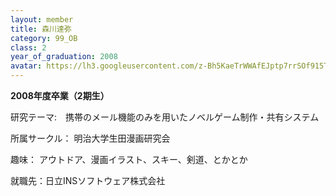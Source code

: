 ```yaml
---
layout: member
title: 森川達弥
category: 99_OB
class: 2
year_of_graduation: 2008
avatar: https://lh3.googleusercontent.com/z-Bh5KaeTrWWAfEJptp7rrSOf915T5BPK4_BMXsNfNsrrisWF58UUnEhVHa7ji5chqfCHybIM-Q-5QhvmrSx_kfYa_BHG-4g5RhOHwut7x-U9yG_ptd07FPxcR2XsZzGlm2Ixgu3JHu977knawIu7L4Eg-Fz-fU4m4wVXZS2jDzcsi5fJNN4H551Ubu6r9acNR62E4iIg77me-QAJAeC0Jr-IY9qxkpGVuD_SzhuWKEylQFrOX9yLFnP5uHxi3fQyQB7l0JUTyEtAwnoUkezNaRv_PYZnHLn-txVPdxZP3Wg3zHhHY4J5R5muLrX58g59xJLndne1pxzPxMGx0DLYX5cpFRMeh2F10il2Hmf9aFrIhRoB1aKlem3mONfVfq2Sc23MjOiwtQkHiGqvWwGf3DqOCGQkZhG0V5dqC7EjLLB7VIAF6lfYRFjJUfyR2ETgFauR_GOFdYpIn1Pvq7A8rcYR-Ggoh1gPmy3OixJmMIQdofdpqI_MF9nfpp0aq2y_1PKAImxM4sFnwy6BPjHm0uTiJYmTRA6DNWRFTmqpYvyGQ8seGjswGoYYoV6PGnPV42W4iEFmwDPwMQHKbSYgoyxL0efmWO8gKdLgtZRxubrDVjpY1XEZS6MKkThlYMGfWlW9GexTZvbjQWkQkn-vvma4YjBUERU3OHv=p-s300
---
```

**2008年度卒業（2期生）**

研究テーマ:　携帯のメール機能のみを用いたノベルゲーム制作・共有システム

所属サークル： 明治大学生田漫画研究会

趣味： アウトドア、漫画イラスト、スキー、剣道、とかとか

就職先：日立INSソフトウェア株式会社
